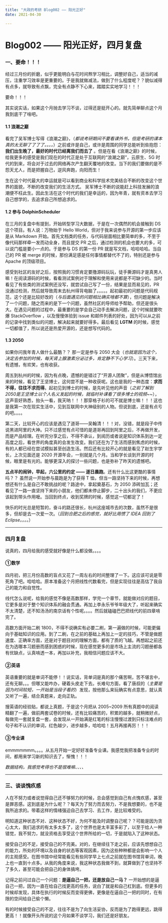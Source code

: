 ```yaml
---
title: "大政的考研 Blog002 —— 阳光正好"
date: 2021-04-30

---
```


# Blog002 —— 阳光正好，四月复盘

###  一、要命！！！

经过三月份的折磨，似乎更能明白与花时间熬学习相比，调整好自己，适当的减压，注重学习效率是更重要的。于是我就做减法，做到了什么程度呢？？貌似减得有点多，就导致有点飘，完全有点静不下心来，踏踏实实地学习！！！

要命！！！

其实说实话，如果这个月抛去学习不谈，过得还是挺开心的。就先简单聊点这个月我到底干了啥吧。

####  1.1 浪潮之巅

看完了吴军博士写得《浪潮之巅》，（*都说考研期间不要看课外书，但是考研的课本真的太无聊了了了了。。。。*）之前或许是自己，或许是周围的同学总能听到些抱怨：**我们出生晚了，最好的时代已经离我们而去了** 。但是在看《浪潮之巅》的时候，给我更多的感受是我们现在的时代正是处于互联网的“浪潮之巅”，云原生、5G 时代的到来，将会对于过去的网络再次产生翻天覆地的改变。当下的我们要做的是不怨天尤人，而是把握自己，逆风奔跑，向阳而生！

生在这个时代最大的幸运就是可以看到商业和科学技术完美结合不断的改变这个世界的面貌，不断的改变我们的生活方式。 吴军博士不断的说能赶上科技发展的浪潮便不枉此生。因此生活在这个时代的我们是幸运的，因为年青，就有资本去学习自己想学的，去追求自己所想追求的。

#### 1.2 参与 DolphinScheduler

在三月的复盘中有提到，开始转型学习大数据，于是在一次偶然的机会接触到 DS 这个项目。有人说：万物始于 Hello World，但对于我来说参与开源的第一步应该是从 Markdown 开始。首先文档类的任务，与代码层面相比要简单的多，不至于像代码那样牵一发而动全身，而且提交 PR 之后，通过检测的机会也要大的多，可以说门槛是要小一点的。于是参与 DS 的第一份 PR 就是写文档，哈哈哈哈。当自己的 PR 被 merge 的时候，那份满足感是任何事情都替代不了的，特别还是参与 Apache 的顶级项目。

感受到社区的友好之后，按照我的习惯肯定要撸源码玩玩，徒手撕源码才是真男人嘛！在阅读源码的时候，看看测试案例对于理解和使用来说都是不可缺少的。当时看见了有些类的测试案例还没写，就尝试自己写了一份，结果是显而易见的，PR 没通过检测，然后就导致周末去杭州得背电脑了。。。。。起初最初的问题是代码规范，这个还是比较好改的（*与后面遇见的问题相比确实啥都不算*），但问题是解决了一个问题，随之而来的是下一个问题，虽然社区的导师给予帮助，但还是很头大。在遇见问题的过程中，最重要的是学会自己动手去解决问题，这个时候就要吹爆 StackOverflow ，以及慢慢体验到 issue 和邮件列表的好处，因为可以从之前的记录中找到类似的问题，解决起来就要好得多。最后看见 **LGTM** 的时候，感觉一切都值了，所以说还是热爱开源的，还是想写代码的。

#### 1.3 2050

如果你问我年青人做什么最酷？？ 那一定是参与 2050 大会（*也就是因为这个，决定去参加的时候，每天肾上腺激素分泌过多，肯定静不下心学习*）。三天下来，有遗憾，有欢笑，也有收获。

周五到杭州的时候，因为有点晚，遗憾的是错过了“开源人团聚”，但是从博悟馆出来的时候，看见了王坚博士，这何尝不是一种收获呢。这也是我的一种态度：**求而不得，往往不求而得**。起初见到博士的时候，是先听见他的声音（*之前了解到2050是王坚博士以个人名义发起的时候，就临时补课看了很多博士的视频~~*），这声音好熟悉，抬头一看，我天呐！！！那穿格子衫的可不就是博士嘛！！！这也是我第一次在现实生活中，见到互联网中大神级别的人物。但说到底，还是有点亏的吧。。。。

第二天，比较开心的应该是遇见了道哥——吴翰清！！！对，没错，就是段子中传说黑进阿里的大神。只不过感觉有点可惜的是道哥再回到阿里之后，不再做开发，而是产品经理。在听完分享之后，不得不承认，到阅历或者说是知识体系到达一定高度之后，看世界的角度真的会发生改变。我们还在为了生活而感到焦虑的时候，有的人都已经在尝试模拟甚至创造生活。然后还有比较开心的就是看见了赵生宇学长，上次见面还是 2020 开源年会，一别就是几个月。当和学长谈到开源的时候，眼里是有光的。能够更深入的探讨一些问题，也是弥补了昨天的遗憾吧。

**五点半的闹钟，早起，六公里的约定 —— 逐日晨跑**。还有什么比这更酷的事情吗？？ 虽然说一开始参与晨跑是为了获得 T 恤，但当一路坚持下来的时候，再想想还有什么是自己不敢挑战的呢？路途中，拿起奠基石，为 2050 添砖加瓦；还看见了一路一直坚持下来的小朋友，他们都未停止脚步，二十出头的我们，不更应该起到带头作用嚒。当回到终点，收到奖牌的时候，感觉这一切都足了！

快乐的时光总是短暂的，奋斗的路还很长，杭州这座城市去的次数，虽然不是很多，但却是去一次爱一次。（*回到合肥之后的感觉，就好比用惯了 IDEA 回到了 Eclipse。。。。*）

----

### 四月复盘

说真的，四月给我的感受就好像是什么都没做。。。。

#### ①数学

四月初，把三月份高数的盲点又花了一周左右的时间整理了一下。这应该可说是零死角了吧。哈哈哈。原本准备这个月把线性代数看完，但是实现往往是高估了我自己的能力和自觉性。

线代怎么说呢，给我的感觉不像是高数那样，学完一个章节，就能做对应的题目，它更多是对于整个知识体系的融会贯通。再加上李永乐爷爷年级大了，听起来确实不太清楚，还不知汤汤的南京话有个性呢。。。。然后就磕磕巴巴把线代的前四章啃完了。

高数方面开始二刷 1800，不得不说确实有必要二刷，第一遍做的时候，可能更偏向于基础知识的应用。到了二刷，在之前的基础上再加上一定的技巧，不管是做题速度、正确率方面，还是对于题目对的理解方面，都有了质的飞越。再想起之前还在为选哪本习题册而感到困惑的时候，现在感觉更多的是市场上主流的习题册都各有优缺点，认真啃透一本，再加以补充，我相信问题应该不大。

#### ②英语

英语重要的就是单词不能停！！说实话，背单词是真的那个痛苦啊，苦不堪言中，还有无聊。。。但哪又能咋办，硬着头皮走下去。长难句方面，看了唐叔的（*主要是因为时间较短，一开始是当段子看的*）发现，按他那么来玩确实有点意思，就认真又听了一遍，结合真题来，走向正轨。

搜英语的经验贴，都说上真题，于是这个月把从 2005~2009 所有真题中的阅读精翻了一遍，做前两套试卷的时候，还有比较痛苦的，积累的越多，就稍微好点，每做完一套就复盘一套，会发现从一开始满是红笔的标注慢慢过渡到只标注难点的句子和不认识的单词，红色越少，进步越多，哈哈哈！五月再接再厉！！！

#### ③专业课

emmmmmmm。。。。从五月开始一定好好准备专业课。我感觉我把准备专业的时间，都用来学习新的知识去了，惭愧！！！

*数据结构，我感觉考得也不是很难嘛、、、、*

-----

### 三、谈谈愧疚感

人在不努力或者说觉得自己还不够努力的时候，总会感觉到自己有点愧疚感，甚至是罪恶感。这到底是为什么呢？？每天为了努力而去努力，不是我想要的，也不是我所追求的。带着这样的情绪强迫自己去学习、去工作，是比较难受的。

明知道这种状态不对、这种状态不好，为何不能及时调整自己呢？？可能是因为贪心太大，我们追求的有太多太多了，这个世界也是太丰富多彩了，以至于给人一种错觉，我不努力，就没资格去享受这个世界所给的一切，于是就陷入了这种状态。

接受自己的不足，接受自己的不完美。对的，在继续往下走之前，应该先想想自己的能力，所处的环境以及自身的状态等客观因素，因为这些种种都是会影响一个人的主观感受。在图书馆中经常能看见有些同学早上七点之前就在图书馆背单词，晚上也一直到十点多。从我的角度来说，我这种状态我做不到，就算做到了也坚持不了多久，甚至可能会把自己的身体搞垮。

记得之前问过自己一个问题：**是逼自己一把，还是放自己一马？** 一开始想的是逼自己一把，因为一直在给自己找更高的任务，说白了就是和自己杠到底。但更多的时候却发现，具体在执行的时候反而变得更佛，更像是在逼自己一把的同时，在有限的空间给自己偷个懒。

有的时候接受自己的不足，往往不是为了向生活妥协，反而是为了跑得更远，跳得更高！！就像开头所说的这个月如果不谈学习，我们还是好朋友。

